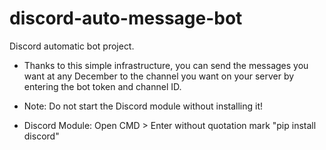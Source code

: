 # discord-auto-message-bot
Discord automatic bot project.

* Thanks to this simple infrastructure, you can send the messages you want at any December to the channel you want on your server by entering the bot token and channel ID.

* Note: Do not start the Discord module without installing it!

* Discord Module: Open CMD > Enter without quotation mark "pip install discord" 
